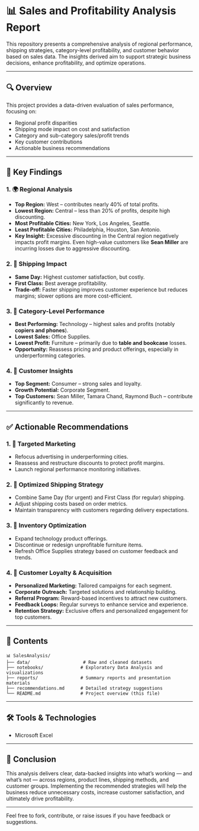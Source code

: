 # 📊 Sales and Profitability Analysis Report

This repository presents a comprehensive analysis of regional performance, shipping strategies, category-level profitability, and customer behavior based on sales data. The insights derived aim to support strategic business decisions, enhance profitability, and optimize operations.

---

## 🔍 Overview

This project provides a data-driven evaluation of sales performance, focusing on:

- Regional profit disparities
- Shipping mode impact on cost and satisfaction
- Category and sub-category sales/profit trends
- Key customer contributions
- Actionable business recommendations

---

## 🧩 Key Findings

### 1. 🌍 Regional Analysis
- **Top Region:** West – contributes nearly 40% of total profits.
- **Lowest Region:** Central – less than 20% of profits, despite high discounting.
- **Most Profitable Cities:** New York, Los Angeles, Seattle.
- **Least Profitable Cities:** Philadelphia, Houston, San Antonio.
- **Key Insight:** Excessive discounting in the Central region negatively impacts profit margins. Even high-value customers like **Sean Miller** are incurring losses due to aggressive discounting.

### 2. 🚚 Shipping Impact
- **Same Day:** Highest customer satisfaction, but costly.
- **First Class:** Best average profitability.
- **Trade-off:** Faster shipping improves customer experience but reduces margins; slower options are more cost-efficient.

### 3. 🛒 Category-Level Performance
- **Best Performing:** Technology – highest sales and profits (notably **copiers and phones**).
- **Lowest Sales:** Office Supplies.
- **Lowest Profit:** Furniture – primarily due to **table and bookcase** losses.
- **Opportunity:** Reassess pricing and product offerings, especially in underperforming categories.

### 4. 👥 Customer Insights
- **Top Segment:** Consumer – strong sales and loyalty.
- **Growth Potential:** Corporate Segment.
- **Top Customers:** Sean Miller, Tamara Chand, Raymond Buch – contribute significantly to revenue.

---

## ✅ Actionable Recommendations

### 1. 🎯 Targeted Marketing
- Refocus advertising in underperforming cities.
- Reassess and restructure discounts to protect profit margins.
- Launch regional performance monitoring initiatives.

### 2. 🚚 Optimized Shipping Strategy
- Combine Same Day (for urgent) and First Class (for regular) shipping.
- Adjust shipping costs based on order metrics.
- Maintain transparency with customers regarding delivery expectations.

### 3. 🏬 Inventory Optimization
- Expand technology product offerings.
- Discontinue or redesign unprofitable furniture items.
- Refresh Office Supplies strategy based on customer feedback and trends.

### 4. 🤝 Customer Loyalty & Acquisition
- **Personalized Marketing:** Tailored campaigns for each segment.
- **Corporate Outreach:** Targeted solutions and relationship building.
- **Referral Program:** Reward-based incentives to attract new customers.
- **Feedback Loops:** Regular surveys to enhance service and experience.
- **Retention Strategy:** Exclusive offers and personalized engagement for top customers.

---

## 📁 Contents

```
📊 SalesAnalysis/
├── data/                    # Raw and cleaned datasets
├── notebooks/              # Exploratory Data Analysis and visualizations
├── reports/                # Summary reports and presentation materials
├── recommendations.md      # Detailed strategy suggestions
└── README.md               # Project overview (this file)
```

---

## 🛠 Tools & Technologies


- Microsoft Excel 

---

## 📌 Conclusion

This analysis delivers clear, data-backed insights into what’s working — and what’s not — across regions, product lines, shipping methods, and customer groups. Implementing the recommended strategies will help the business reduce unnecessary costs, increase customer satisfaction, and ultimately drive profitability.

---

Feel free to fork, contribute, or raise issues if you have feedback or suggestions.
